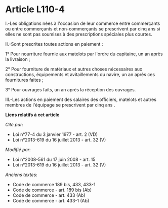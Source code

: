 # Article L110-4

I.-Les obligations nées à l'occasion de leur commerce entre commerçants ou entre commerçants et non-commerçants se
prescrivent par cinq ans si elles ne sont pas soumises à des prescriptions spéciales plus courtes. 

II.-Sont prescrites toutes actions en paiement : 

1° Pour nourriture fournie aux matelots par l'ordre du capitaine, un an après la livraison ; 

2° Pour fourniture de matériaux et autres choses nécessaires aux constructions, équipements et avitaillements du navire, un
an après ces fournitures faites ; 

3° Pour ouvrages faits, un an après la réception des ouvrages. 

III.-Les actions en paiement des salaires des officiers, matelots et autres membres de l'équipage se prescrivent par cinq
ans         .

**Liens relatifs à cet article**

_Cité par_:

  - Loi n°77-4 du 3 janvier 1977 - art. 2 (VD)
  - Loi n°2013-619 du 16 juillet 2013 - art. 32 (V)

_Modifié par_:

  - Loi n°2008-561 du 17 juin 2008 - art. 15
  - Loi n°2013-619 du 16 juillet 2013 - art. 32 (V)

_Anciens textes_:

  - Code de commerce  189 bis, 433, 433-1
  - Code de commerce - art. 189 bis (Ab)
  - Code de commerce - art. 433 (Ab)
  - Code de commerce - art. 433-1 (Ab)
